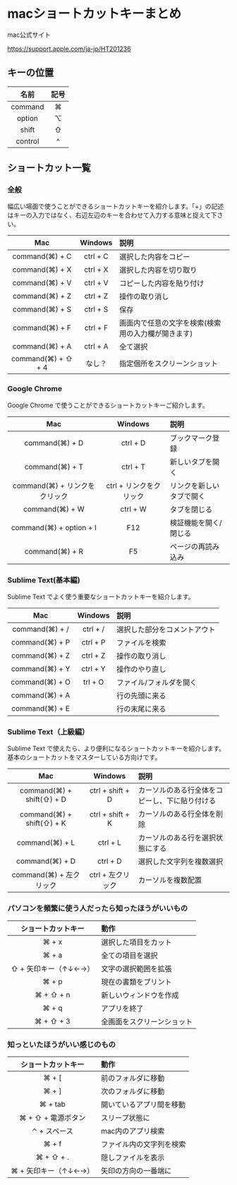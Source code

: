 # macショートカットキーまとめ

mac公式サイト

https://support.apple.com/ja-jp/HT201236


## キーの位置

| 名前   |記号 |
|:------:|:-----:|
| command |⌘ |
| option  |⌥ |
| shift  |⇧|
| control |^ |


## ショートカット一覧

### 全般

幅広い場面で使うことができるショートカットキーを紹介します。「+」の記述はキーの入力ではなく、右辺左辺のキーを合わせて入力する意味と捉えて下さい。

|Mac| Windows |説明　|
|:------:|:------:|:------|
|command(⌘) + C | ctrl + C | 選択した内容をコピー|
|command(⌘) + X | ctrl + X | 選択した内容を切り取り|
|command(⌘) + V | ctrl + V | コピーした内容を貼り付け|
|command(⌘) + Z | ctrl + Z  |操作の取り消し|
|command(⌘) + S | ctrl + S | 保存|
|command(⌘) + F | ctrl + F  |画面内で任意の文字を検索(検索用の入力欄が開きます)|
|command(⌘) + A | ctrl + A  |全て選択|
|command(⌘) + ⇧ + 4|なし？ |指定個所をスクリーンショット|


### Google Chrome

Google Chrome で使うことができるショートカットキーご紹介します。

|Mac |Windows| 説明|
|:------:|:------:|:------|
|command(⌘) + D  |ctrl + D  |ブックマーク登録|
|command(⌘) + T  |ctrl + T | 新しいタブを開く|
|command(⌘) + リンクをクリック| ctrl + リンクをクリック| リンクを新しいタブで開く|
|command(⌘) + W  |ctrl + W | タブを閉じる|
|command(⌘) + option + I| F12| 検証機能を開く/閉じる|
|command(⌘) + R  |F5  |ページの再読み込み|


### Sublime Text(基本編)

Sublime Text でよく使う重要なショートカットキーを紹介します。

|Mac |Windows| 説明|
|:------:|:------:|:------|
|command(⌘) + / | ctrl + / | 選択した部分をコメントアウト|
|command(⌘) + P  |ctrl + P  |ファイルを検索|
|command(⌘) + Z  |ctrl + Z  |操作の取り消し|
|command(⌘) + Y  |ctrl + Y  |操作のやり直し|
|command(⌘) + O  |trl + O  |ファイル/フォルダを開く|
|command(⌘) + A  | |行の先頭に来る|
|command(⌘) + E  | |行の末尾に来る|


### Sublime Text（上級編）

Sublime Text で使えたら、より便利になるショートカットキーを紹介します。基本のショートカットをマスターしている方向けです。

|Mac| Windows |説明|
|:------:|:------:|:------|
|command(⌘) + shift(⇧) + D |ctrl + shift + D | カーソルのある行全体をコピーし、下に貼り付ける|
|command(⌘) + shift(⇧) + K |ctrl + shift + K  |カーソルのある行全体を削除|
|command(⌘) + L | ctrl + L  |カーソルのある行を選択状態にする|
|command(⌘) + D | ctrl + D  |選択した文字列を複数選択|
|command(⌘) + 左クリック | ctrl + 左クリック | カーソルを複数配置|

### パソコンを頻繁に使う人だったら知ったほうがいいもの

|ショートカットキー| 動作|
|:------:|:------|
|⌘ + x |選択した項目をカット|
|⌘ + a| 全ての項目を選択|
|⇧ + 矢印キー（↑↓←→）  |文字の選択範囲を拡張|
|⌘ + p |現在の書類をプリント|
|⌘ + ⇧ + n |新しいウィンドウを作成|
|⌘ + q| アプリを終了|
|⌘ + ⇧ + 3| 全画面をスクリーンショット|


### 知っといたほうがいい感じのもの

|ショートカットキー| 動作|
|:------:|:------|
|⌘ + [| 前のフォルダに移動|
|⌘ + ] |次のフォルダに移動|
|⌘ + tab| 開いているアプリ間を移動|
|⌘ + ⇧ + 電源ボタン| スリープ状態に|
|⌃ + スペース  |mac内のアプリ検索|
|⌘ + f |ファイル内の文字列を検索|
|⌘ + ⇧ + .| 隠しファイルを表示|
|⌘ + 矢印キー（↑↓←→） | 矢印の方向の一番端に|